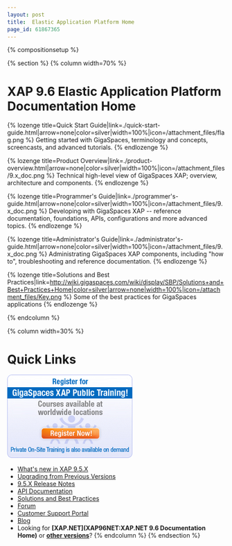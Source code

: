 ```yaml
---
layout: post
title:  Elastic Application Platform Home
page_id: 61867365
---
```


{% compositionsetup %}

{% section %}
{% column width=70% %}

# XAP 9.6 Elastic Application Platform Documentation Home

{% lozenge title=Quick Start Guide|link=./quick-start-guide.html|arrow=none|color=silver|width=100%|icon=/attachment_files/flag.png %}
Getting started with GigaSpaces, terminology and concepts, screencasts, and advanced tutorials.
{% endlozenge %}

{% lozenge title=Product Overview|link=./product-overview.html|arrow=none|color=silver|width=100%|icon=/attachment_files/9.x_doc.png %}
Technical high-level view of GigaSpaces XAP; overview, architecture and components.
{% endlozenge %}

{% lozenge title=Programmer's Guide|link=./programmer's-guide.html|arrow=none|color=silver|width=100%|icon=/attachment_files/9.x_doc.png %}
Developing with GigaSpaces XAP -- reference documentation, foundations, APIs, configurations and more advanced topics.
{% endlozenge %}

{% lozenge title=Administrator's Guide|link=./administrator's-guide.html|arrow=none|color=silver|width=100%|icon=/attachment_files/9.x_doc.png %}
Administrating GigaSpaces XAP components, including "how to", troubleshooting and reference documentation.
{% endlozenge %}

{% lozenge title=Solutions and Best Practices|link=http://wiki.gigaspaces.com/wiki/display/SBP/Solutions+and+Best+Practices+Home|color=silver|arrow=none|width=100%|icon=/attachment_files/Key.png %}
Some of the best practices for GigaSpaces applications
{% endlozenge %}

{% endcolumn %}

{% column width=30% %}

# Quick Links

[![training_banner.png](/attachment_files/training_banner.png)](http://www.gigaspaces.com/content/gigaspaces-training)

- [What's new in XAP 9.5.X](http://wiki.gigaspaces.com/wiki/display/RN/What%27s+New+in+GigaSpaces+9.5.X)
- [Upgrading from Previous Versions](http://wiki.gigaspaces.com/wiki/display/RN/Upgrading+to+9.5.X)
- [9.5.X Release Notes](http://wiki.gigaspaces.com/wiki/display/RN/GigaSpaces+XAP+9.5.X+Release+Notes)
- [API Documentation](http://wiki.gigaspaces.com/wiki/display/API/API+Documentation+Portal)
- [Solutions and Best Practices](http://wiki.gigaspaces.com/wiki/display/SBP/Solutions+and+Best+Practices+Home)
- [Forum](http://forum.openspaces.org/forum.jspa?forumID=175)
- [Customer Support Portal](http://www.gigaspaces.com/supportcenter)
- [Blog](http://blog.gigaspaces.com/)
- Looking for **[XAP.NET](XAP96NET:XAP.NET 9.6 Documentation Home)** or **[other versions](http://wiki.gigaspaces.com/wiki/display/ALL/Choose+a+GigaSpaces+Version)**?
{% endcolumn %}
{% endsection %}

